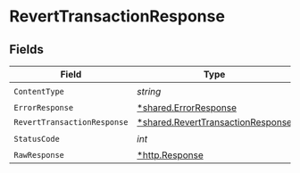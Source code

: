 # RevertTransactionResponse


## Fields

| Field                                                                                 | Type                                                                                  | Required                                                                              | Description                                                                           |
| ------------------------------------------------------------------------------------- | ------------------------------------------------------------------------------------- | ------------------------------------------------------------------------------------- | ------------------------------------------------------------------------------------- |
| `ContentType`                                                                         | *string*                                                                              | :heavy_check_mark:                                                                    | N/A                                                                                   |
| `ErrorResponse`                                                                       | [*shared.ErrorResponse](../../models/shared/errorresponse.md)                         | :heavy_minus_sign:                                                                    | Error                                                                                 |
| `RevertTransactionResponse`                                                           | [*shared.RevertTransactionResponse](../../models/shared/reverttransactionresponse.md) | :heavy_minus_sign:                                                                    | OK                                                                                    |
| `StatusCode`                                                                          | *int*                                                                                 | :heavy_check_mark:                                                                    | N/A                                                                                   |
| `RawResponse`                                                                         | [*http.Response](https://pkg.go.dev/net/http#Response)                                | :heavy_minus_sign:                                                                    | N/A                                                                                   |